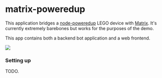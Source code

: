 # matrix-poweredup

This application bridges a [node-poweredup](https://github.com/nathankellenicki/node-poweredup) LEGO device
with [Matrix](https://matrix.org). It's currently extremely barebones but works for the purposes of the demo.

This app contains both a backend bot application and a web frontend.

![](https://user-images.githubusercontent.com/558581/131751277-ff90b078-12df-4f36-ade9-eaaa1a8e9b7c.png)

### Setting up

TODO.


